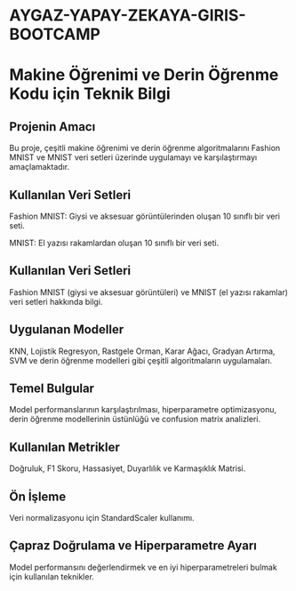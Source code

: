 # AYGAZ-YAPAY-ZEKAYA-GIRIS-BOOTCAMP
<H1>Makine Öğrenimi ve Derin Öğrenme Kodu için Teknik Bilgi</H1>

<H2>Projenin Amacı</H2>

Bu proje, çeşitli makine öğrenimi ve derin öğrenme algoritmalarını Fashion MNIST ve MNIST veri setleri üzerinde uygulamayı ve karşılaştırmayı amaçlamaktadır.
<H2>Kullanılan Veri Setleri</H2>

Fashion MNIST: Giysi ve aksesuar görüntülerinden oluşan 10 sınıflı bir veri seti.

MNIST: El yazısı rakamlardan oluşan 10 sınıflı bir veri seti.

<H2>Kullanılan Veri Setleri</H2>

 Fashion MNIST (giysi ve aksesuar görüntüleri) ve MNIST (el yazısı rakamlar) veri setleri hakkında bilgi.
<H2>Uygulanan Modeller</H2>

 KNN, Lojistik Regresyon, Rastgele Orman, Karar Ağacı, Gradyan Artırma, SVM ve derin öğrenme modelleri gibi çeşitli algoritmaların uygulamaları.
<H2>Temel Bulgular</H2>

 Model performanslarının karşılaştırılması, hiperparametre optimizasyonu, derin öğrenme modellerinin üstünlüğü ve confusion matrix analizleri.

<H2>Kullanılan Metrikler</H2>
 Doğruluk, F1 Skoru, Hassasiyet, Duyarlılık ve Karmaşıklık Matrisi.

<H2>Ön İşleme</H2> 
 Veri normalizasyonu için StandardScaler kullanımı.
<H2>Çapraz Doğrulama ve Hiperparametre Ayarı</H2>
 Model performansını değerlendirmek ve en iyi hiperparametreleri bulmak için kullanılan teknikler.








